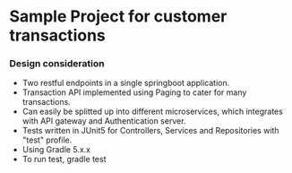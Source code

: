 # Sample Project for customer transactions

### Design consideration
* Two restful endpoints in a single springboot application.
* Transaction API implemented using Paging to cater for many transactions.
* Can easily be splitted up into different microservices, which integrates with API gateway and Authentication server. 
* Tests written in JUnit5 for Controllers, Services and Repositories with "test" profile.
* Using Gradle 5.x.x
* To run test, gradle test